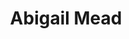---
title: "Abigail Mead"
summary: "The name Abigail Mead is actually a pseudonym for Vivian Kubrick . According to her, the name was based on Abbott's Mead, the mansion where the Kubricks lived between 1965 to 1979."
image: "abigail-mead.jpg"
apple_music_artist_url: "None"
wikipedia_url: "none"
---